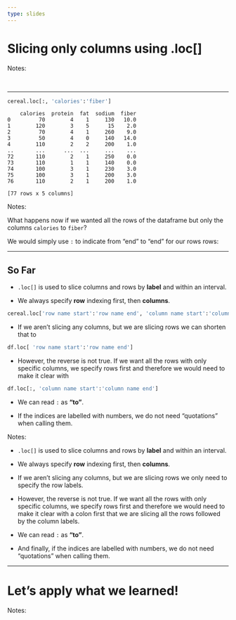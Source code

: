 ```yaml
---
type: slides
---
```


# Slicing only columns using .loc\[\]

Notes:

<br>

---

``` python
cereal.loc[:, 'calories':'fiber']
```

```out
    calories  protein  fat  sodium  fiber
0         70        4    1     130   10.0
1        120        3    5      15    2.0
2         70        4    1     260    9.0
3         50        4    0     140   14.0
4        110        2    2     200    1.0
..       ...      ...  ...     ...    ...
72       110        2    1     250    0.0
73       110        1    1     140    0.0
74       100        3    1     230    3.0
75       100        3    1     200    3.0
76       110        2    1     200    1.0

[77 rows x 5 columns]
```

Notes:

What happens now if we wanted all the rows of the dataframe but only the
columns `calories` to `fiber`?

We would simply use `:` to indicate from “end” to “end” for our rows
rows:

---

## So Far

  - `.loc[]` is used to slice columns and rows by **label** and within
    an interval.

  - We always specify **row** indexing first, then **columns**.

<!-- end list -->

``` python
cereal.loc['row name start':'row name end', 'column name start':'column name end']
```

  - If we aren’t slicing any columns, but we are slicing rows we can
    shorten that to

<!-- end list -->

``` python
df.loc[ 'row name start':'row name end']
```

  - However, the reverse is not true. If we want all the rows with only
    specific columns, we specify rows first and therefore we would need
    to make it clear with

<!-- end list -->

``` python
df.loc[:, 'column name start':'column name end']
```

  - We can read `:` as **“to”**.

  - If the indices are labelled with numbers, we do not need
    “quotations” when calling them.

Notes:

  - `.loc[]` is used to slice columns and rows by **label** and within
    an interval.

  - We always specify **row** indexing first, then **columns**.

  - If we aren’t slicing any columns, but we are slicing rows we only
    need to specify the row labels.

  - However, the reverse is not true. If we want all the rows with only
    specific columns, we specify rows first and therefore we would need
    to make it clear with a colon first that we are slicing all the rows
    followed by the column labels.

  - We can read `:` as **“to”**.

  - And finally, if the indices are labelled with numbers, we do not
    need “quotations” when calling them.

---

# Let’s apply what we learned\!

Notes:

<br>
